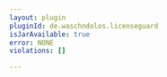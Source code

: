 ```yaml
---
layout: plugin
pluginId: de.waschndolos.licenseguard
isJarAvailable: true
error: NONE
violations: []

---
```

